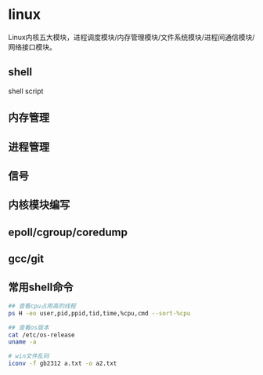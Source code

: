# linux
Linux内核五大模块，进程调度模块/内存管理模块/文件系统模块/进程间通信模块/网络接口模块。

## shell
shell script

## 内存管理

## 进程管理

## 信号

## 内核模块编写

## epoll/cgroup/coredump

## gcc/git

## 常用shell命令
```sh
## 查看cpu占用高的线程
ps H -eo user,pid,ppid,tid,time,%cpu,cmd --sort-%cpu

## 查看os版本
cat /etc/os-release
uname -a

# win文件乱码
iconv -f gb2312 a.txt -o a2.txt
```
